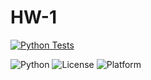 # HW-1


[![Python Tests](https://github.com/SE-Group-97/HW-1/actions/workflows/main.yml/badge.svg?branch=main)](https://github.com/SE-Group-97/HW-1/actions/workflows/main.yml)


![Python](https://img.shields.io/badge/language-Python-blue)
![License](https://img.shields.io/badge/license-AGPL--3.0-red)
![Platform](https://img.shields.io/badge/platform-Linux-brightgreen)